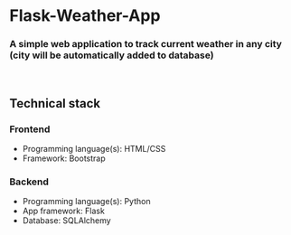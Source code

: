 # Flask-Weather-App
### A simple web application to track current weather in any city (city will be automatically added to database) 
<br />


## Technical stack
### Frontend
* Programming language(s): HTML/CSS
* Framework: Bootstrap
### Backend
* Programming language(s): Python
* App framework: Flask
* Database: SQLAlchemy


